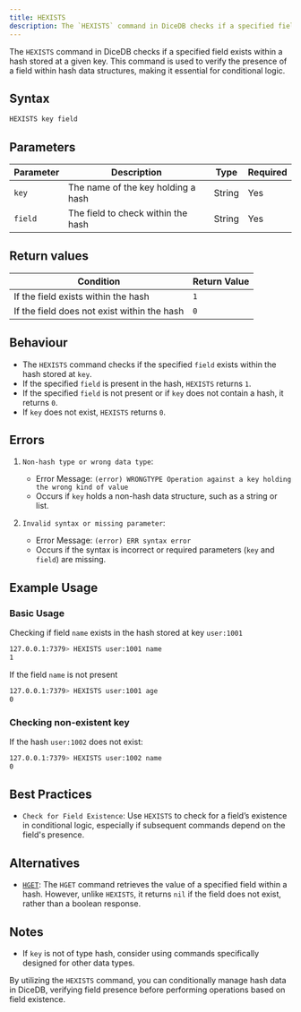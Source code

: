 ```yaml
---
title: HEXISTS
description: The `HEXISTS` command in DiceDB checks if a specified field exists within a hash stored at a given key. This command is used to verify the presence of a field within hash data structures, making it essential for conditional logic.
---
```


The `HEXISTS` command in DiceDB checks if a specified field exists within a hash stored at a given key. This command is used to verify the presence of a field within hash data structures, making it essential for conditional logic.

## Syntax

```bash
HEXISTS key field
```

## Parameters

| Parameter | Description                        | Type   | Required |
| --------- | ---------------------------------- | ------ | -------- |
| `key`     | The name of the key holding a hash | String | Yes      |
| `field`   | The field to check within the hash | String | Yes      |

## Return values

| Condition                                   | Return Value |
| ------------------------------------------- | ------------ |
| If the field exists within the hash         | `1`          |
| If the field does not exist within the hash | `0`          |

## Behaviour

- The `HEXISTS` command checks if the specified `field` exists within the hash stored at `key`.
- If the specified `field` is present in the hash, `HEXISTS` returns `1`.
- If the specified `field` is not present or if `key` does not contain a hash, it returns `0`.
- If `key` does not exist, `HEXISTS` returns `0`.

## Errors

1. `Non-hash type or wrong data type`:

   - Error Message: `(error) WRONGTYPE Operation against a key holding the wrong kind of value`
   - Occurs if `key` holds a non-hash data structure, such as a string or list.

2. `Invalid syntax or missing parameter`:

   - Error Message: `(error) ERR syntax error`
   - Occurs if the syntax is incorrect or required parameters (`key` and `field`) are missing.

## Example Usage

### Basic Usage

Checking if field `name` exists in the hash stored at key `user:1001`

```bash
127.0.0.1:7379> HEXISTS user:1001 name
1
```

If the field `name` is not present

```bash
127.0.0.1:7379> HEXISTS user:1001 age
0
```

### Checking non-existent key

If the hash `user:1002` does not exist:

```bash
127.0.0.1:7379> HEXISTS user:1002 name
0
```

## Best Practices

- `Check for Field Existence`: Use `HEXISTS` to check for a field’s existence in conditional logic, especially if subsequent commands depend on the field's presence.

## Alternatives

- [`HGET`](/commands/hget): The `HGET` command retrieves the value of a specified field within a hash. However, unlike `HEXISTS`, it returns `nil` if the field does not exist, rather than a boolean response.

## Notes

- If `key` is not of type hash, consider using commands specifically designed for other data types.

By utilizing the `HEXISTS` command, you can conditionally manage hash data in DiceDB, verifying field presence before performing operations based on field existence.
